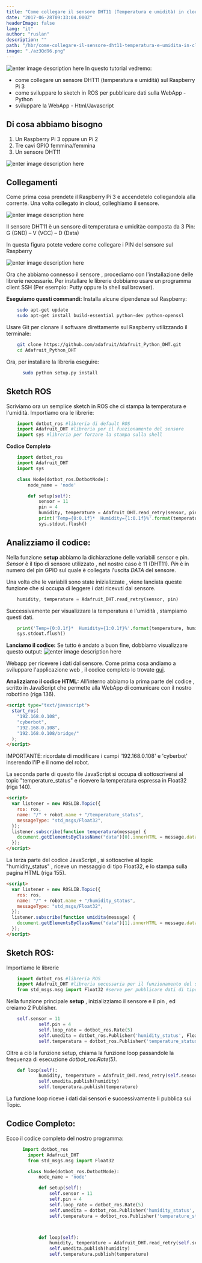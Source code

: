 ```yaml
---
title: "Come collegare il sensore DHT11 (Temperatura e umidità) in cloud"
date: "2017-06-28T09:33:04.000Z"
headerImage: false
lang: "it"
author: "ruslan"
description: ""
path: "/hbr/come-collegare-il-sensore-dht11-temperatura-e-umidita-in-cloud/"
image: "./az3Qd96.png"
---
```


![enter image description here](./az3Qd96.png)
In questo tutorial vedremo:

- come collegare un sensore DHT11 (temperatura e umidità) sul Raspberry Pi 3
- come sviluppare lo sketch in ROS per pubblicare dati sulla
  WebApp - Python
- sviluppare la WebApp - Html/Javascript

## Di cosa abbiamo bisogno

1.  Un Raspberry Pi 3 oppure un Pi 2
2.  Tre cavi GPIO femmina/femmina
3.  Un sensore DHT11

![enter image description here](./SgzBq3p.jpg)

## Collegamenti

Come prima cosa prendete il Raspberry Pi 3 e accendetelo collegandola alla corrente. Una volta collegato in cloud, colleghiamo il sensore.

![enter image description here](./XGvFqya.jpg)

Il sensore DHT11 è un sensore di temperatura e umiditàe composta da 3 Pin: G (GND) – V (VCC) – D (Data)

In questa figura potete vedere come collegare i PIN del sensore sul Raspberry

![enter image description here](./Gq0HBH9.png)

Ora che abbiamo connesso il sensore , procediamo con l'installazione delle librerie necessarie.
Per installare le librerie dobbiamo usare un programma client SSH (Per esempio: Putty oppure la shell sul browser).

**Eseguiamo questi commandi:**
Installa alcune dipendenze sul Raspberry:

```bash
    sudo apt-get update
    sudo apt-get install build-essential python-dev python-openssl
```

Usare Git per clonare il software direttamente sul Raspberry utilizzando il terminale:

```bash
    git clone https://github.com/adafruit/Adafruit_Python_DHT.git
    cd Adafruit_Python_DHT
```

Ora, per installare la libreria eseguire:

```bash
      sudo python setup.py install
```

## Sketch ROS

Scriviamo ora un semplice sketch in ROS che ci stampa la temperatura e l'umidità.
Importiamo ora le librerie:

```python
    import dotbot_ros #libreria di default ROS
    import Adafruit_DHT #libreria per il funzionamento del sensore
    import sys #libreria per forzare la stampa sulla shell
```

**Codice Completo**

```python
    import dotbot_ros
    import Adafruit_DHT
    import sys

    class Node(dotbot_ros.DotbotNode):
        node_name = 'node'

        def setup(self):
            sensor = 11
            pin = 4
            humidity, temperature = Adafruit_DHT.read_retry(sensor, pin)
            print('Temp={0:0.1f}*  Humidity={1:0.1f}%'.format(temperature, humidity))
            sys.stdout.flush()
```

## Analizziamo il codice:

Nella funzione **setup** abbiamo la dichiarazione delle variabili sensor e pin.
_Sensor_ è il tipo di sensore utilizzato , nel nostro caso è 11 (DHT11).
_Pin_ è in numero del pin GPIO sul quale è collegata l'uscita _DATA_ del sensore.

Una volta che le variabili sono state inizializzate , viene lanciata queste funzione che si occupa di leggere i dati ricevuti dal sensore.

```python
    humidity, temperature = Adafruit_DHT.read_retry(sensor, pin)
```

Successivamente per visualizzare la temperatura e l'umidità , stampiamo questi dati.

```python
    print('Temp={0:0.1f}*  Humidity={1:0.1f}%'.format(temperature, humidity))
    sys.stdout.flush()
```

**Lanciamo il codice:**
Se tutto è andato a buon fine, dobbiamo visualizzare questo output:
![enter image description here](./8aKlYVM.jpg)

Webapp per ricevere i dati dal sensore.
Come prima cosa andiamo a sviluppare l'applicazione web , il codice completo lo trovate [qui](https://github.com/ganduras/dht11/blob/master/index.html).

**Analizziamo il codice HTML:**
All'interno abbiamo la prima parte del codice , scritto in JavaScript che permette alla WebApp di comunicare con il nostro robottino (riga 136).

```html
<script type="text/javascript">
  start_ros(
    "192.168.0.108",
    "cyberbot",
    "192.168.0.108",
    "192.168.0.108/bridge/"
  );
</script>
```

IMPORTANTE: ricordate di modificare i campi '192.168.0.108' e 'cyberbot' inserendo l'IP e il nome del robot.

La seconda parte di questo file JavaScript si occupa di sottoscriversi al topic "temperature_status" e ricevere la temperatura espressa in Float32 (riga 140).

```html
<script>
  var listener = new ROSLIB.Topic({
    ros: ros,
    name: "/" + robot.name + "/temperature_status",
    messageType: "std_msgs/Float32",
  });
  listener.subscribe(function temperatura(message) {
    document.getElementsByClassName("data")[0].innerHTML = message.data + "°C";
  });
</script>
```

La terza parte del codice JavaScript , si sottoscrive al topic "humidity_status" , riceve un messaggio di tipo Float32, e lo stampa sulla pagina HTML (riga 155).

```html
<script>
  var listener = new ROSLIB.Topic({
    ros: ros,
    name: "/" + robot.name + "/humidity_status",
    messageType: "std_msgs/Float32",
  });
  listener.subscribe(function umidita(message) {
    document.getElementsByClassName("data")[1].innerHTML = message.data + "%";
  });
</script>
```

## Sketch ROS:

Importiamo le librerie

```python
    import dotbot_ros #libreria ROS
    import Adafruit_DHT #libreria necessaria per il funzionamento del sensore
    from std_msgs.msg import Float32 #serve per pubblicare dati di tipo Float32 sul topic
```

Nella funzione principale **setup** , inizializziamo il sensore e il pin , ed creiamo 2 Publisher.

```python
    self.sensor = 11
            self.pin = 4
            self.loop_rate = dotbot_ros.Rate(5)
            self.umedita = dotbot_ros.Publisher('humidity_status', Float32)
            self.temperatura = dotbot_ros.Publisher('temperature_status', Float32)
```

Oltre a ciò la funzione setup, chiama la funzione loop passandole la frequenza di esecuzione _dotbot_ros.Rate(5)_.

```python
    def loop(self):
            humidity, temperature = Adafruit_DHT.read_retry(self.sensor, self.pin)
            self.umedita.publish(humidity)
            self.temperatura.publish(temperature)
```

La funzione loop riceve i dati dai sensori e successivamente li pubblica sui Topic.

## Codice Completo:

Ecco il codice completo del nostro programma:

```python
      import dotbot_ros
        import Adafruit_DHT
        from std_msgs.msg import Float32

        class Node(dotbot_ros.DotbotNode):
            node_name = 'node'

            def setup(self):
                self.sensor = 11
                self.pin = 4
                self.loop_rate = dotbot_ros.Rate(5)
                self.umedita = dotbot_ros.Publisher('humidity_status', Float32)
                self.temperatura = dotbot_ros.Publisher('temperature_status', Float32)



            def loop(self):
                humidity, temperature = Adafruit_DHT.read_retry(self.sensor, self.pin)
                self.umedita.publish(humidity)
                self.temperatura.publish(temperature)
```
